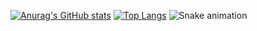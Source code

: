 [![Anurag's GitHub stats](https://github-readme-stats.vercel.app/api?username=leonlolleonlol&hide=contribs,stars)](https://github.com/anuraghazra/github-readme-stats)
[![Top Langs](https://github-readme-stats.vercel.app/api/top-langs/?username=leonlolleonlol)](https://github.com/anuraghazra/github-readme-stats)
![Snake animation](https://github.com/thepiyushmalhotra/thepiyushmalhotra/blob/output/github-contribution-grid-snake.svg)
